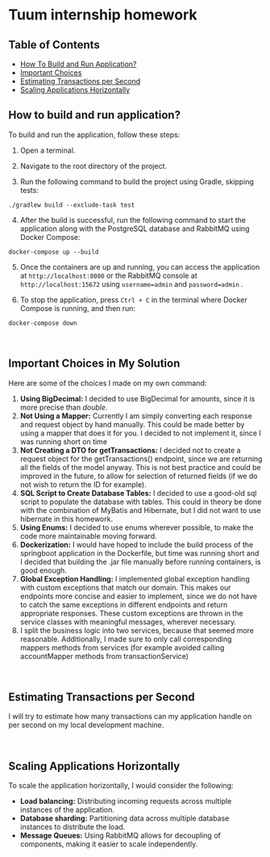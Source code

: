 # Tuum internship homework

## Table of Contents

- [How To Build and Run Application?](#how-to-build-and-run-application)
- [Important Choices](#important-choices-in-my-solution)
- [Estimating Transactions per Second](#estimating-transactions-per-second)
- [Scaling Applications Horizontally](#scaling-applications-horizontally)

## How to build and run application?


To build and run the application, follow these steps:

1. Open a terminal.

2. Navigate to the root directory of the project.

3. Run the following command to build the project using Gradle, skipping tests:
   
```code
./gradlew build --exclude-task test
```

4. After the build is successful, run the following command to start the application along with the PostgreSQL database and RabbitMQ using Docker Compose:
   
```
docker-compose up --build
```

5. Once the containers are up and running, you can access the application at `http://localhost:8080` or the RabbitMQ console at `http://localhost:15672` using `username=admin`  and `password=admin` .

6. To stop the application, press `Ctrl + C` in the terminal where Docker Compose is running, and then run:

```
docker-compose down
```
<br>

## Important Choices in My Solution

Here are some of the choices I made on my own command:

1. **Using BigDecimal:** I decided to use BigDecimal for amounts, since it is more precise than *double*.
2. **Not Using a Mapper:** Currently I am simply converting each response and request object by hand manually. This could be made better by using a mapper that does it for you. I decided to not implement it, since I was running short on time
3. **Not Creating a DTO for getTransactions:** I decided not to create a request object for the getTransactions() endpoint, since we are returning all the fields of the model anyway. This is not best practice and could be improved in the future, to allow for selection of returned fields (if we do not wish to return the ID for example).
4. **SQL Script to Create Database Tables:** I decided to use a good-old sql script to populate the database with tables. This could in theory be done with the combination of MyBatis and Hibernate, but I did not want to use hibernate in this homework.
5. **Using Enums:** I decided to use enums wherever possible, to make the code more maintainable moving forward.
6. **Dockerization:** I would have hoped to include the build process of the springboot application in the Dockerfile, but time was running short and I decided that building the .jar file manually before running containers, is good enough.
7. **Global Exception Handling:** I implemented global exception handling with custom exceptions that match our domain. This makes our endpoints more concise and easier to implement, since we do not have to catch the same exceptions in different endpoints and return appropriate responses. These custom exceptions are thrown in the service classes with meaningful messages, wherever necessary.
8. I split the business logic into two services, because that seemed more reasonable. Additionally, I made sure to only call corresponding mappers methods from services (for example avoided calling accountMapper methods from transactionService)

<br>

## Estimating Transactions per Second

I will try to estimate how many transactions can my application handle on per second on my local development machine.

<br>

## Scaling Applications Horizontally

To scale the application horizontally, I would consider the following:

* **Load balancing:** Distributing incoming requests across multiple instances of the application. 
* **Database sharding:** Partitioning data across multiple database instances to distribute the load. 
* **Message Queues:** Using RabbitMQ allows for decoupling of components, making it easier to scale independently.